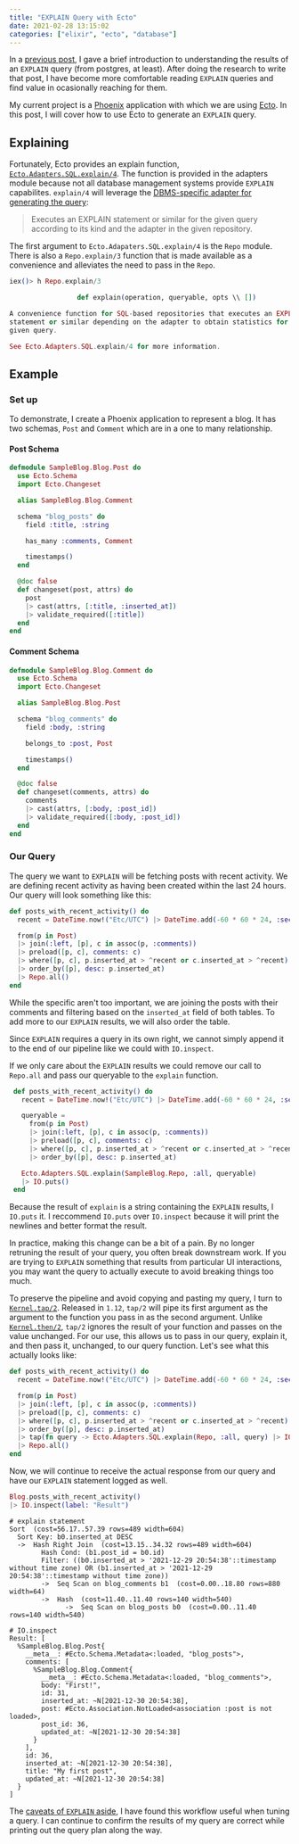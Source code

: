 ```yaml
---
title: "EXPLAIN Query with Ecto"
date: 2021-02-28 13:15:02
categories: ["elixir", "ecto", "database"]
---
```


In a [previous post](/2021/09/intro-to-postgres-explain), I gave a brief introduction to understanding the results of an `EXPLAIN` query (from postgres, at least). After doing the research to write that post, I have become more comfortable reading `EXPLAIN` queries and find value in ocasionally reaching for them.

My current project is a [Phoenix](https://www.phoenixframework.org/) application with which we are using [Ecto](https://hexdocs.pm/ecto/Ecto.html). In this post, I will cover how to use Ecto to generate an `EXPLAIN` query.

## Explaining

Fortunately, Ecto provides an explain function, [`Ecto.Adapters.SQL.explain/4`](https://hexdocs.pm/ecto_sql/Ecto.Adapters.SQL.html#explain/4). The function is provided in the adapters module because not all database management systems provide `EXPLAIN` capabilites. `explain/4` will leverage the [DBMS-specific adapter for generating the query](https://hexdocs.pm/ecto_sql/Ecto.Adapters.SQL.Connection.html#c:explain_query/4):

> Executes an EXPLAIN statement or similar for the given query according to its kind and the adapter in the given repository.

The first argument to `Ecto.Adapaters.SQL.explain/4` is the `Repo` module.
There is also a `Repo.explain/3` function that is made available as a convenience and alleviates the need to pass in the `Repo`.

```ex
iex()> h Repo.explain/3

                 def explain(operation, queryable, opts \\ [])

A convenience function for SQL-based repositories that executes an EXPLAIN
statement or similar depending on the adapter to obtain statistics for the
given query.

See Ecto.Adapters.SQL.explain/4 for more information.
```

## Example

### Set up

To demonstrate, I create a Phoenix application to represent a blog. It has two schemas, `Post` and `Comment` which are in a one to many relationship.

#### Post Schema

```ex
defmodule SampleBlog.Blog.Post do
  use Ecto.Schema
  import Ecto.Changeset

  alias SampleBlog.Blog.Comment

  schema "blog_posts" do
    field :title, :string

    has_many :comments, Comment

    timestamps()
  end

  @doc false
  def changeset(post, attrs) do
    post
    |> cast(attrs, [:title, :inserted_at])
    |> validate_required([:title])
  end
end

```

#### Comment Schema

```ex
defmodule SampleBlog.Blog.Comment do
  use Ecto.Schema
  import Ecto.Changeset

  alias SampleBlog.Blog.Post

  schema "blog_comments" do
    field :body, :string

    belongs_to :post, Post

    timestamps()
  end

  @doc false
  def changeset(comments, attrs) do
    comments
    |> cast(attrs, [:body, :post_id])
    |> validate_required([:body, :post_id])
  end
end
```

### Our Query

The query we want to `EXPLAIN` will be fetching posts with recent activity. We are defining recent activity as having been created within the last 24 hours. Our query will look something like this:

```ex
def posts_with_recent_activity() do
  recent = DateTime.now!("Etc/UTC") |> DateTime.add(-60 * 60 * 24, :second)

  from(p in Post)
  |> join(:left, [p], c in assoc(p, :comments))
  |> preload([p, c], comments: c)
  |> where([p, c], p.inserted_at > ^recent or c.inserted_at > ^recent)
  |> order_by([p], desc: p.inserted_at)
  |> Repo.all()
end
```

While the specific aren't too important, we are joining the posts with their comments and filtering based on the `inserted_at` field of both tables. To add more to our `EXPLAIN` results, we will also order the table.

Since `EXPLAIN` requires a query in its own right, we cannot simply append it to the end of our pipeline like we could with `IO.inspect`.

If we only care about the `EXPLAIN` results we could remove our call to `Repo.all` and pass our queryable to the `explain` function.

```ex
 def posts_with_recent_activity() do
   recent = DateTime.now!("Etc/UTC") |> DateTime.add(-60 * 60 * 24, :second)

   queryable =
     from(p in Post)
     |> join(:left, [p], c in assoc(p, :comments))
     |> preload([p, c], comments: c)
     |> where([p, c], p.inserted_at > ^recent or c.inserted_at > ^recent)
     |> order_by([p], desc: p.inserted_at)

   Ecto.Adapters.SQL.explain(SampleBlog.Repo, :all, queryable)
   |> IO.puts()
 end
```

Because the result of `explain` is a string containing the `EXPLAIN` results, I `IO.puts` it. I reccommend `IO.puts` over `IO.inspect` because it will print the newlines and better format the result.

In practice, making this change can be a bit of a pain. By no longer retruning the result of your query, you often break downstream work. If you are trying to `EXPLAIN` something that results from particular UI interactions, you may want the query to actually execute to avoid breaking things too much.

To preserve the pipeline and avoid copying and pasting my query, I turn to [`Kernel.tap/2`](https://hexdocs.pm/elixir/main/Kernel.html#tap/2). Released in `1.12`, `tap/2` will pipe its first argument as the argument to the function you pass in as the second argument. Unlike [`Kernel.then/2`](https://hexdocs.pm/elixir/main/Kernel.html#then/2), `tap/2` ignores the result of your function and passes on the value unchanged. For our use, this allows us to pass in our query, explain it, and then pass it, unchanged, to our query function. Let's see what this actually looks like:

```ex
def posts_with_recent_activity() do
  recent = DateTime.now!("Etc/UTC") |> DateTime.add(-60 * 60 * 24, :second)

  from(p in Post)
  |> join(:left, [p], c in assoc(p, :comments))
  |> preload([p, c], comments: c)
  |> where([p, c], p.inserted_at > ^recent or c.inserted_at > ^recent)
  |> order_by([p], desc: p.inserted_at)
  |> tap(fn query -> Ecto.Adapters.SQL.explain(Repo, :all, query) |> IO.puts() end)
  |> Repo.all()
end
```

Now, we will continue to receive the actual response from our query and have our `EXPLAIN` statement logged as well.

```ex
Blog.posts_with_recent_activity()
|> IO.inspect(label: "Result")
```

```
# explain statement
Sort  (cost=56.17..57.39 rows=489 width=604)
  Sort Key: b0.inserted_at DESC
  ->  Hash Right Join  (cost=13.15..34.32 rows=489 width=604)
        Hash Cond: (b1.post_id = b0.id)
        Filter: ((b0.inserted_at > '2021-12-29 20:54:38'::timestamp without time zone) OR (b1.inserted_at > '2021-12-29 20:54:38'::timestamp without time zone))
        ->  Seq Scan on blog_comments b1  (cost=0.00..18.80 rows=880 width=64)
        ->  Hash  (cost=11.40..11.40 rows=140 width=540)
              ->  Seq Scan on blog_posts b0  (cost=0.00..11.40 rows=140 width=540)

# IO.inspect
Result: [
  %SampleBlog.Blog.Post{
    __meta__: #Ecto.Schema.Metadata<:loaded, "blog_posts">,
    comments: [
      %SampleBlog.Blog.Comment{
        __meta__: #Ecto.Schema.Metadata<:loaded, "blog_comments">,
        body: "First!",
        id: 31,
        inserted_at: ~N[2021-12-30 20:54:38],
        post: #Ecto.Association.NotLoaded<association :post is not loaded>,
        post_id: 36,
        updated_at: ~N[2021-12-30 20:54:38]
      }
    ],
    id: 36,
    inserted_at: ~N[2021-12-30 20:54:38],
    title: "My first post",
    updated_at: ~N[2021-12-30 20:54:38]
  }
]
```

The [caveats of `EXPLAIN` aside](/2021/09/intro-to-postgres-explain/#caveats), I have found this workflow useful when tuning a query. I can continue to confirm the results of my query are correct while printing out the query plan along the way.

